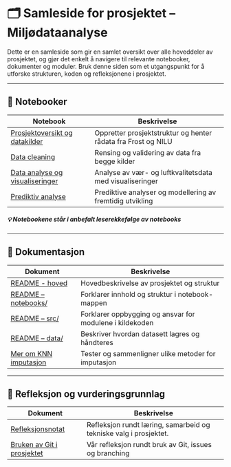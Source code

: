 
# 🗂️ Samleside for prosjektet – Miljødataanalyse

Dette er en samleside som gir en samlet oversikt over alle hoveddeler av prosjektet, og gjør det enkelt å navigere til relevante notebooker, dokumenter og moduler. Bruk denne siden som et utgangspunkt for å utforske strukturen, koden og refleksjonene i prosjektet.

---

## 📓 Notebooker

| Notebook | Beskrivelse |
|---------|-------------|
| [Prosjektoversikt og datakilder](../notebooks/00_project_setup.ipynb) | Oppretter prosjektstruktur og henter rådata fra Frost og NILU |
| [Data cleaning](../notebooks/01_data_cleaning.ipynb) | Rensing og validering av data fra begge kilder |
| [Data analyse og visualiseringer](../notebooks/02_data_analysis_and_visualisation.ipynb) | Analyse av vær- og luftkvalitetsdata med visualiseringer |
| [Prediktiv analyse](../notebooks/03_predictive_analysis.ipynb) | Prediktive analyser og modellering av fremtidig utvikling |

##### 💡 Notebookene står i anbefalt leserekkefølge av notebooks

---

## 📁 Dokumentasjon

| Dokument | Beskrivelse |
|----------|-------------|
| [README - hoved](../README.md) | Hovedbeskrivelse av prosjektet og struktur |
| [README – notebooks/](../notebooks/README.md) | Forklarer innhold og struktur i notebook-mappen |
| [README – src/](../src/README.md) | Forklarer oppbygging og ansvar for modulene i kildekoden |
| [README – data/](../data/README.md) | Beskriver hvordan datasett lagres og håndteres |
| [Mer om KNN imputasjon](../notebooks/KNN_imputation.ipynb) | Tester og sammenligner ulike metoder for imputasjon |

---

## 🧪 Refleksjon og vurderingsgrunnlag

| Dokument | Beskrivelse |
|----------|-------------|
| [Refleksjonsnotat](refleksjonsnotat.md) | Refleksjon rundt læring, samarbeid og tekniske valg i prosjektet. |
| [Bruken av Git i prosjektet](git_bruk.md) | Vår refleksjon rundt bruk av Git, issues og branching |





